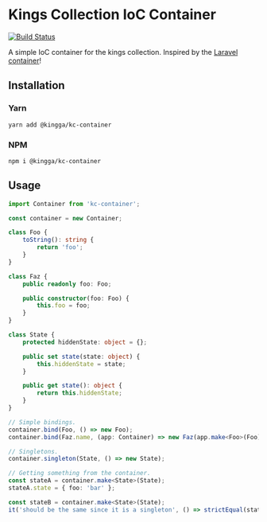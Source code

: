 # Kings Collection IoC Container
[![Build Status](https://travis-ci.com/kingga/kc-container.svg?branch=master)](https://travis-ci.com/kingga/kc-container)

A simple IoC container for the kings collection. Inspired by the [Laravel container](https://laravel.com/docs/6.x/container)!

## Installation
### Yarn
`yarn add @kingga/kc-container`

### NPM
`npm i @kingga/kc-container`

## Usage
```ts
import Container from 'kc-container';

const container = new Container;

class Foo {
    toString(): string {
        return 'foo';
    }
}

class Faz {
    public readonly foo: Foo;

    public constructor(foo: Foo) {
        this.foo = foo;
    }
}

class State {
    protected hiddenState: object = {};

    public set state(state: object) {
        this.hiddenState = state;
    }

    public get state(): object {
        return this.hiddenState;
    }
}

// Simple bindings.
container.bind(Foo, () => new Foo);
container.bind(Faz.name, (app: Container) => new Faz(app.make<Foo>(Foo)));

// Singletons.
container.singleton(State, () => new State);

// Getting something from the container.
const stateA = container.make<State>(State);
stateA.state = { foo: 'bar' };

const stateB = container.make<State>(State);
it('should be the same since it is a singleton', () => strictEqual(stateA, stateB));
```

